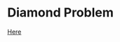 # Diamond Problem
[Here](https://www.educative.io/answers/what-is-a-diamond-problem-in-object-oriented-programming)